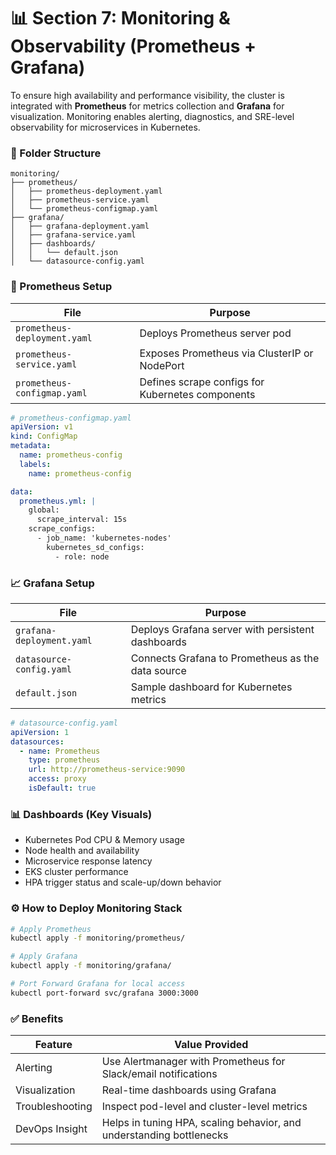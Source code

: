 # 📊 Section 7: Monitoring & Observability (Prometheus + Grafana)

To ensure high availability and performance visibility, the cluster is integrated with **Prometheus** for metrics collection and **Grafana** for visualization. Monitoring enables alerting, diagnostics, and SRE-level observability for microservices in Kubernetes.

### 📁 Folder Structure

```
monitoring/
├── prometheus/
│   ├── prometheus-deployment.yaml
│   ├── prometheus-service.yaml
│   └── prometheus-configmap.yaml
├── grafana/
│   ├── grafana-deployment.yaml
│   ├── grafana-service.yaml
│   ├── dashboards/
│   │   └── default.json
│   └── datasource-config.yaml
```

### 🔧 Prometheus Setup

| File                         | Purpose                                          |
| ---------------------------- | ------------------------------------------------ |
| `prometheus-deployment.yaml` | Deploys Prometheus server pod                    |
| `prometheus-service.yaml`    | Exposes Prometheus via ClusterIP or NodePort     |
| `prometheus-configmap.yaml`  | Defines scrape configs for Kubernetes components |

```yaml
# prometheus-configmap.yaml
apiVersion: v1
kind: ConfigMap
metadata:
  name: prometheus-config
  labels:
    name: prometheus-config

data:
  prometheus.yml: |
    global:
      scrape_interval: 15s
    scrape_configs:
      - job_name: 'kubernetes-nodes'
        kubernetes_sd_configs:
          - role: node
```

### 📈 Grafana Setup

| File                      | Purpose                                           |
| ------------------------- | ------------------------------------------------- |
| `grafana-deployment.yaml` | Deploys Grafana server with persistent dashboards |
| `datasource-config.yaml`  | Connects Grafana to Prometheus as the data source |
| `default.json`            | Sample dashboard for Kubernetes metrics           |

```yaml
# datasource-config.yaml
apiVersion: 1
datasources:
  - name: Prometheus
    type: prometheus
    url: http://prometheus-service:9090
    access: proxy
    isDefault: true
```

### 📊 Dashboards (Key Visuals)

* Kubernetes Pod CPU & Memory usage
* Node health and availability
* Microservice response latency
* EKS cluster performance
* HPA trigger status and scale-up/down behavior

### ⚙️ How to Deploy Monitoring Stack

```bash
# Apply Prometheus
kubectl apply -f monitoring/prometheus/

# Apply Grafana
kubectl apply -f monitoring/grafana/

# Port Forward Grafana for local access
kubectl port-forward svc/grafana 3000:3000
```

### ✅ Benefits

| Feature         | Value Provided                                                       |
| --------------- | -------------------------------------------------------------------- |
| Alerting        | Use Alertmanager with Prometheus for Slack/email notifications       |
| Visualization   | Real-time dashboards using Grafana                                   |
| Troubleshooting | Inspect pod-level and cluster-level metrics                          |
| DevOps Insight  | Helps in tuning HPA, scaling behavior, and understanding bottlenecks |

